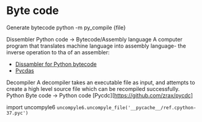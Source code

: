 # Byte code

Generate bytecode
python -m py_compile {file}

Dissembler
Python code -> Bytecode/Assembly language
A computer program that translates machine language into assembly language- the inverse operation to tha of an assembler:
* [Dissambler for Python bytecode](https://docs.python.org/3/library/dis.html)
* [Pycdas](https://github.com/zrax/pycdc)

Decompiler
A decompiler takes an executable file as input, and attempts to create a high level source file which can be recompiled successfully.
Python Byte code -> Python code
[Pycdc][https://github.com/zrax/pycdc]

import uncompyle6
`uncompyle6.uncompyle_file('__pycache__/ref.cpython-37.pyc')`

